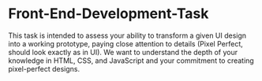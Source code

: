 # Front-End-Development-Task
This task is intended to assess your ability to transform a given UI design into a working prototype, paying close attention to details (Pixel Perfect, should look exactly as in UI). We want to understand the depth of your knowledge in HTML, CSS, and JavaScript and your commitment to creating pixel-perfect designs.
